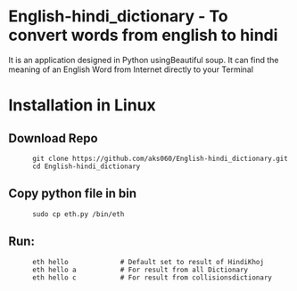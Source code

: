 # English-hindi_dictionary - To convert words from english to hindi
It is an application designed in Python usingBeautiful soup. It can find the meaning of an English Word from Internet directly to your Terminal

# Installation in Linux
## Download Repo
          
          git clone https://github.com/aks060/English-hindi_dictionary.git
          cd English-hindi_dictionary
          




## Copy python file in bin
   
          sudo cp eth.py /bin/eth
          
## Run:
    
          eth hello             # Default set to result of HindiKhoj
          eth hello a           # For result from all Dictionary
          eth hello c           # For result from collisionsdictionary
